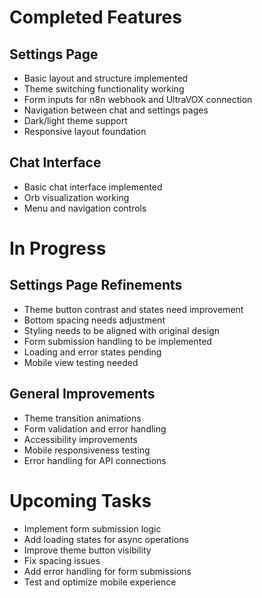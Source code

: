 # Completed Features

## Settings Page
- Basic layout and structure implemented
- Theme switching functionality working
- Form inputs for n8n webhook and UltraVOX connection
- Navigation between chat and settings pages
- Dark/light theme support
- Responsive layout foundation

## Chat Interface
- Basic chat interface implemented
- Orb visualization working
- Menu and navigation controls

# In Progress

## Settings Page Refinements
- Theme button contrast and states need improvement
- Bottom spacing needs adjustment
- Styling needs to be aligned with original design
- Form submission handling to be implemented
- Loading and error states pending
- Mobile view testing needed

## General Improvements
- Theme transition animations
- Form validation and error handling
- Accessibility improvements
- Mobile responsiveness testing
- Error handling for API connections

# Upcoming Tasks
- Implement form submission logic
- Add loading states for async operations
- Improve theme button visibility
- Fix spacing issues
- Add error handling for form submissions
- Test and optimize mobile experience
